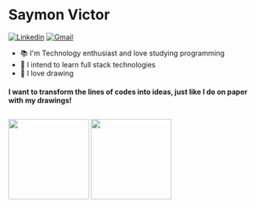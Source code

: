 # Saymon Victor

[![Linkedin](https://img.shields.io/badge/-Saymon%20Victor-6633cc?style=flat-square&logo=Linkedin&logoColor=white&color=282a36&link=https://www.linkedin.com/in/saymonvictor/)](https://www.linkedin.com/in/saymonvictor/) 
[![Gmail](https://img.shields.io/badge/-saymonnnvict0r@gmail.com-6633cc?style=flat-square&logo=Gmail&logoColor=white&color=282a36&link=mailto:saymonnnvict0r@gmail.com)](mailto:saymonnnvict0r@gmail.com)

- :books: I'm Technology enthusiast and love studying programming
- :rocket: I intend to learn full stack technologies
- :art: I love drawing

#### I want to transform the lines of codes into ideas, just like I do on paper with my drawings!

##

<div>
 <img height="160px" src="https://github-readme-stats.vercel.app/api?username=Symonnv&show_icons=true&theme=dracula&include_all_commits=true&count_private=true"/>
 <img height="160px" src="https://github-readme-stats.vercel.app/api/top-langs/?username=Symonnv&layout=compact&langs_count=16&theme=dracula"/>
</div>
